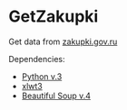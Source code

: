 GetZakupki
==========

Get data from [zakupki.gov.ru](http://zakupki.gov.ru/)

Dependencies:

* [Python v.3](http://python.org/)
* [xlwt3](http://pypi.python.org/pypi/xlwt3/0.1.2)
* [Beautiful Soup v.4](http://www.crummy.com/software/BeautifulSoup)
